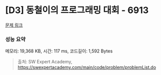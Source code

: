 # [D3] 동철이의 프로그래밍 대회 - 6913 

[문제 링크](https://swexpertacademy.com/main/code/problem/problemDetail.do?contestProbId=AWicMVWKTuMDFAUL) 

### 성능 요약

메모리: 19,368 KB, 시간: 117 ms, 코드길이: 1,592 Bytes



> 출처: SW Expert Academy, https://swexpertacademy.com/main/code/problem/problemList.do